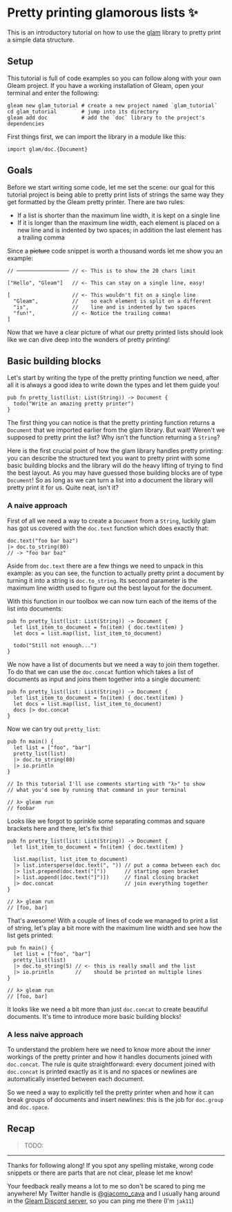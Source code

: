 # Pretty printing glamorous lists ✨

This is an introductory tutorial on how to use the [glam](TODO) library to
pretty print a simple data structure.

## Setup

This tutorial is full of code examples so you can follow along with your own
Gleam project. If you have a working installation of Gleam, open your terminal
and enter the following:

```shell
gleam new glam_tutorial # create a new project named `glam_tutorial`
cd glam_tutorial        # jump into its directory
gleam add doc           # add the `doc` library to the project's dependencies
```

First things first, we can import the library in a module like this:

```gleam
import glam/doc.{Document}
```

## Goals

Before we start writing some code, let me set the scene: our goal for this
tutorial project is being able to pretty print lists of strings the same way
they get formatted by the Gleam pretty printer. There are two rules:

- If a list is shorter than the maximum line width, it is kept on a single line
- If it is longer than the maximum line width, each element is placed on a new
  line and is indented by two spaces; in addition the last element has a
  trailing comma

Since a ~~picture~~ code snippet is worth a thousand words let me show you an example:

```gleam
// ───────────────── // <- This is to show the 20 chars limit

["Hello", "Gleam"]   // <- This can stay on a single line, easy!

[                    // <- This wouldn't fit on a single line
  "Gleam",           //    so each element is split on a different   
  "is",              //    line and is indented by two spaces 
  "fun!",            // <- Notice the trailing comma!
]
```

Now that we have a clear picture of what our pretty printed lists should look
like we can dive deep into the wonders of pretty printing!

## Basic building blocks

Let's start by writing the type of the pretty printing function we need,
after all it is always a good idea to write down the types and let them guide
you!

```gleam
pub fn pretty_list(list: List(String)) -> Document {
  todo("Write an amazing pretty printer")
}
```

The first thing you can notice is that the pretty printing function returns a
`Document` that we imported earlier from the glam library.
But wait! Weren't we supposed to pretty print the list?
Why isn't the function returning a `String`?

Here is the first crucial point of how the glam library handles pretty printing:
you can describe the structured text you want to pretty print with some basic
building blocks and the library will do the heavy lifting of trying to find the
best layout.
As you may have guessed those building blocks are of type `Document`! So as long
as we can turn a list into a document the library will pretty print it for us.
Quite neat, isn't it?

### A naive approach

First of all we need a way to create a `Document` from a `String`, luckily
glam has got us covered with the `doc.text` function which does exactly that:

```gleam
doc.text("foo bar baz")
|> doc.to_string(80)
// -> "foo bar baz"
```

Aside from `doc.text` there are a few things we need to unpack in this example:
as you can see, the function to actually pretty print a document by turning it
into a string is `doc.to_string`.
Its second parameter is the maximum line width used to figure out the best
layout for the document.

With this function in our toolbox we can now turn each of the items of the list
into documents:

```gleam
pub fn pretty_list(list: List(String)) -> Document {
  let list_item_to_document = fn(item) { doc.text(item) }
  let docs = list.map(list, list_item_to_document)

  todo("Still not enough...")
}
```

We now have a list of documents but we need a way to join them together.
To do that we can use the `doc.concat` funtion which takes a list of documents
as input and joins them together into a single document:

```gleam
pub fn pretty_list(list: List(String)) -> Document {
  let list_item_to_document = fn(item) { doc.text(item) }
  let docs = list.map(list, list_item_to_document)
  docs |> doc.concat
}
```

Now we can try out `pretty_list`:

```gleam
pub fn main() {
  let list = ["foo", "bar"]
  pretty_list(list)
  |> doc.to_string(80)
  |> io.println
}

// In this tutorial I'll use comments starting with "λ>" to show
// what you'd see by running that command in your terminal

// λ> gleam run
// foobar
```

Looks like we forgot to sprinkle some separating commas and square brackets here
and there, let's fix this!

```gleam
pub fn pretty_list(list: List(String)) -> Document {
  let list_item_to_document = fn(item) { doc.text(item) }

  list.map(list, list_item_to_document)
  |> list.intersperse(doc.text(", ")) // put a comma between each doc
  |> list.prepend(doc.text("["))      // starting open bracket
  |> list.append([doc.text("]")])     // final closing bracket
  |> doc.concat                       // join everything together
}

// λ> gleam run
// [foo, bar]
```

That's awesome! With a couple of lines of code we managed to print a list
of string, let's play a bit more with the maximum line width and see how
the list gets printed:

```gleam
pub fn main() {
  let list = ["foo", "bar"]
  pretty_list(list)
  |> doc.to_string(5) // <- this is really small and the list
  |> io.println       //    should be printed on multiple lines
}

// λ> gleam run
// [foo, bar]
```

It looks like we need a bit more than just `doc.concat` to create beautiful
documents. It's time to introduce more basic building blocks!

### A less naive approach

To understand the problem here we need to know more about the inner workings of
the pretty printer and how it handles documents joined with `doc.concat`. The
rule is quite straightforward: every document joined with `doc.concat` is
printed exactly as it is and no spaces or newlines are automatically inserted
between each document.

So we need a way to explicitly tell the pretty printer when and how it can break
groups of documents and insert newlines: this is the job for `doc.group` and
`doc.space`.

## Recap

> TODO:

---

Thanks for following along! If you spot any spelling mistake, wrong code
snippets or there are parts that are not clear, please let me know!

Your feedback really means a lot to me so don't be scared to ping me anywhere!
My Twitter handle is [@giacomo_cava](https://twitter.com/giacomo_cava) and I
usually hang around in the [Gleam Discord server](https://discord.gg/Fm8Pwmy),
so you can ping me there (I'm `jak11`)
